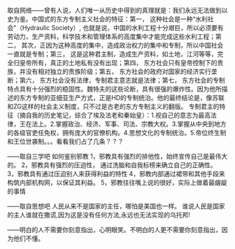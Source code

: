 取自网络——曾有人说，人们唯一从历史中得到的真理就是：我们永远无法做到以史为鉴。中国式的东方专制主义社会的特征：第一， 这种社会是一种“水利社会”（Hydraulic Society）, 也就是说，中国的水利工程十分艰巨，所以必须要有劳动力，生产资料，科学技术和管理体系的高度集中才能完成这些水利工程；第二， 其次，正因为这种高度的集中，造成政治权力的集中和专制，所以中国社会一直就是专制；第三， 这是这种君主制，造成生产资料，如土地，江河等等，完全归皇帝所有，真正的土地私有没有出现；第四， 东方社会只有皇帝控制下的贵族，并没有相对独立的贵族阶级；第五， 东方社会的政府对国家的经济实行垄断；第六， 东方社会没有法律，专制君主意志就是法律；第七， 东方社会的专制特点具有十分强烈的稳固性。魏特夫的这些论断，具有很强的爆炸性。因为他所描述的东方专制的亚细亚生产方式，正是HD的专制统治。他的最终结论是，像苏联和ZG这样的社会主义制度，只不过是古老的东方专制主义的翻版。
专制君主的特征（摘自我的历史笔记，综合了埃及法老和秦始皇）：1.视自己的意志为最高法律，王在法上。2.掌握政治、经济、军事、司法、宗教大权。3.掌握从中央到地方的各级官吏任免权，拥有庞大的官僚机构。4.思想文化的专制统治。5.帝位终生制和王位世袭制。。。看看我们占了几条？？？


——取自三学吧
如何鉴别邪教
1，邪教具有强烈的排他性，始终宣传自己是最伟大的。
2，邪教具有强烈的压迫性， 通过洗脑和自我标榜来确立自己的正确性。
3，邪教具有通过压迫别人来获得利益的特性
4，邪教内部通过裙带和其他手段来构筑内部机构网，以保证其利益。
5，邪教往往嘴上说的很好，实际上做着最龌龊的事情


——取自思想吧
人民从来不是国家的主任，哪怕是美国也一样。
谁说人民是国家的主人谁就在撒谎,因为这是没有任何方法,永远也无法实现的乌托邦!

——明白的人不需要你刻意指出，心明眼笑。不明白的人更不需要你刻意指出，因为他们不懂。

